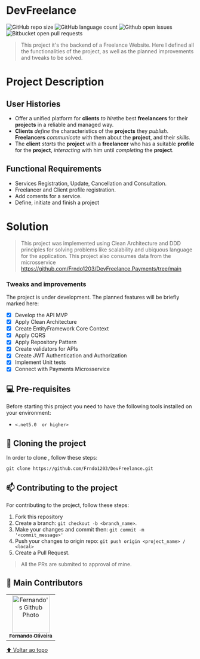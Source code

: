 # DevFreelance

![GitHub repo size](https://img.shields.io/github/repo-size/Frndo1203/DevFreelance)
![GitHub language count](https://img.shields.io/github/languages/count/FRNDO1203/DevFreelance)
![Github open issues](https://img.shields.io/github/issues/frndo1203/DevFreelance)
![Bitbucket open pull requests](https://img.shields.io/github/issues-pr/frndo1203/DevFreelance)

> This project it's the backend of a Freelance Website. Here I defined all the functionalities of the project, as well as the planned improvements and tweaks to be solved.

# Project Description

## User Histories

- Offer a unified platform for <b>clients</b> <i>to hire</i>the best <b>freelancers</b> for their <b>projects</b> in a reliable and managed way.
- <b>Clients</b> <i>define</i> the characteristics of the <b>projects</b> they <i>publish</i>. <b>Freelancers</b> <i>communicate</i> with them about the <b>project</b>, and their <i>skills</i>.
- The <b>client</b> <i>starts</i> the <b>project</b> with a <b>freelancer</b> who has a suitable <b>profile</b> for the <b>project</b>, <i>interacting</i> with him until <i>completing</i> the <b>project</b>.

## Functional Requirements

- Services Registration, Update, Cancellation and Consultation.
- Freelancer and Client profile registration.
- Add coments for a service.
- Define, initiate and finish a project

# Solution

> This project was implemented using Clean Architecture and DDD principles for solving problems like scalability
> and ubiquous language for the application. This project also consumes data from the microsservice https://github.com/Frndo1203/DevFreelance.Payments/tree/main

### Tweaks and improvements

The project is under development. The planned features will be briefly marked here:

- [x] Develop the API MVP
- [x] Apply Clean Architecture
- [x] Create EntityFramework Core Context
- [x] Apply CQRS
- [x] Apply Repository Pattern
- [X] Create validators for APIs
- [X] Create JWT Authentication and Authorization
- [X] Implement Unit tests
- [X] Connect with Payments Microsservice

## 💻 Pre-requisites

Before starting this project you need to have the following tools installed on your environment:

- `<.net5.0  or higher>`

## 🚀 Cloning the project

In order to clone <b></b>, follow these steps:

```
git clone https://github.com/Frndo1203/DevFreelance.git
```

## 📫 Contributing to the project

For contributing to the project, follow these steps:

1. Fork this repository
2. Create a branch: `git checkout -b <branch_name>`.
3. Make your changes and commit then: `git commit -m '<commit_message>'`
4. Push your changes to origin repo: `git push origin <project_name> / <local>`
5. Create a Pull Request.

> All the PRs are submited to approval of mine.

## 🤝 Main Contributors

<table>
  <tr>
    <td align="center">
      <a href="#">
        <img src="https://avatars.githubusercontent.com/u/59923503?s=400&u=94f7e518af066c483c5f40b707a3d19415c65285&v=4" width="100px;" alt="Fernando's Github Photo"/><br>
        <sub>
          <b>Fernando Oliveira</b>
        </sub>
      </a>
    </td>
</table>

[⬆ Voltar ao topo](#nome-do-projeto)<br>
